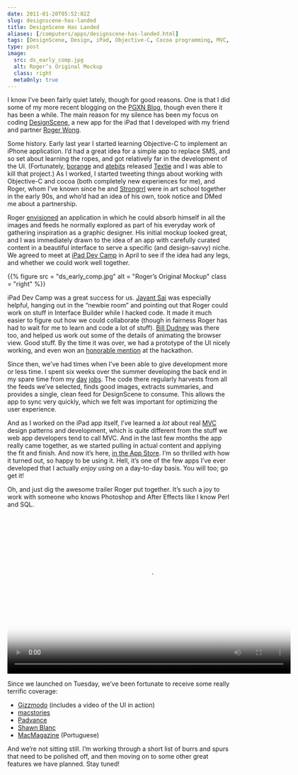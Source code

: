 ```yaml
--- 
date: 2011-01-20T05:52:02Z
slug: designscene-has-landed
title: DesignScene Has Landed
aliases: [/computers/apps/designscene-has-landed.html]
tags: [DesignScene, Design, iPad, Objective-C, Cocoa programming, MVC, Roger Wong]
type: post
image:
  src: ds_early_comp.jpg
  alt: Roger’s Original Mockup
  class: right
  metaOnly: true
---
```


I know I’ve been fairly quiet lately, though for good reasons. One is that I did
some of my more recent blogging on the [PGXN Blog], though even there it has
been a while. The main reason for my silence has been my focus on coding
[DesignScene], a new app for the iPad that I developed with my friend and
partner [Roger Wong].

Some history. Early last year I started learning Objective-C to implement an
iPhone application. I’d had a great idea for a simple app to replace SMS, and so
set about learning the ropes, and got relatively far in the development of the
UI. (Fortunately, [borange] and [atebits] released [Textie] and I was able to
kill that project.) As I worked, I started tweeting things about working with
Objective-C and cocoa (both completely new experiences for me), and Roger, whom
I’ve known since he and [Strongrrl] were in art school together in the early
90s, and who’d had an idea of his own, took notice and DMed me about a
partnership.

Roger [envisioned] an application in which he could absorb himself in all the
images and feeds he normally explored as part of his everyday work of gathering
inspiration as a graphic designer. His initial mockup looked great, and I was
immediately drawn to the idea of an app with carefully curated content in a
beautiful interface to serve a specific (and design-savvy) niche. We agreed to
meet at [iPad Dev Camp] in April to see if the idea had any legs, and whether we
could work well together.

{{% figure
  src   = "ds_early_comp.jpg"
  alt   = "Roger’s Original Mockup"
  class = "right"
%}}

iPad Dev Camp was a great success for us. [Jayant Sai] was especially helpful,
hanging out in the “newbie room” and pointing out that Roger could work on stuff
in Interface Builder while I hacked code. It made it much easier to figure out
how we could collaborate (though in fairness Roger has had to wait for me to
learn and code a lot of stuff). [Bill Dudney] was there too, and helped us work
out some of the details of animating the browser view. Good stuff. By the time
it was over, we had a prototype of the UI nicely working, and even won an
[honorable mention] at the hackathon.

Since then, we’ve had times when I’ve been able to give development more or less
time. I spent six weeks over the summer developing the back end in my spare time
from my [day][] [jobs]. The code there regularly harvests from all the feeds
we’ve selected, finds good images, extracts summaries, and provides a single,
clean feed for DesignScene to consume. This allows the app to sync very quickly,
which we felt was important for optimizing the user experience.

And as I worked on the iPad app itself, I’ve learned a *lot* about real [MVC]
design patterns and development, which is quite different from the stuff we web
app developers tend to call MVC. And in the last few months the app really came
together, as we started pulling in actual content and applying the fit and
finish. And now it’s here, [in the App Store]. I’m so thrilled with how it
turned out, so happy to be using it. Hell, it’s one of the few apps I’ve ever
developed that I actually *enjoy using* on a day-to-day basis. You will too; go
get it!

Oh, and just dig the awesome trailer Roger put together. It’s such a joy to work
with someone who knows Photoshop and After Effects like I know Perl and SQL.

<video width="640" height="360" poster="https://raw.githubusercontent.com/lunar-theory/designsceneapp.com/c199ec3d40a11a4a559d31df4a1e995ee1220b8d/res/ds_video_poster.jpg" controls>
	<source src="https://media.lunar-theory.com/DesignScene/DesignScene_Trailer_v2_640x360.mp4" type="video/mp4" />
	<source src="https://media.lunar-theory.com/DesignScene/DesignScene_Trailer_v2_640x360.webm" type="video/webm" />
	<source src="https://media.lunar-theory.com/DesignScene/DesignScene_Trailer_v2_640x360.ogv" type="video/ogg" />
</video>

Since we launched on Tuesday, we’ve been fortunate to receive some really
terrific coverage:

-   [Gizzmodo][] (includes a video of the UI in action)
-   [macstories]
-   [Padvance]
-   [Shawn Blanc]
-   [MacMagazine][] (Portuguese)

And we’re not sitting still. I’m working through a short list of burrs and spurs
that need to be polished off, and then moving on to some other great features we
have planned. Stay tuned!

  [PGXN Blog]: http://blog.pgxn.org/
  [DesignScene]: http://www.designsceneapp.com/
  [Roger Wong]: http://lunarboy.com/
  [borange]: https://twitter.com/borange
  [atebits]: https://twitter.com/atebits
  [Textie]: http://itun.es/iFV4J8
  [Strongrrl]: http://www.strongrrl.com/
  [envisioned]: http://www.lunarboy.com/blog/post/introducing-designscene-app-for-ipad/
  [iPad Dev Camp]: http://www.iosdevcamp.org/
  [Jayant Sai]: https://twitter.com/j6y6nt
  [Bill Dudney]: http://bill.dudney.net/roller/objc/
  [honorable mention]: http://www.iosdevcamp.org/2010/04/18/quick-list-of-hackathon-winners/
  [day]: https://www.kineticode.com/
  [jobs]: http://www.pgexperts.com/
  [MVC]: https://en.wikipedia.org/wiki/Model%E2%80%93View%E2%80%93Controller
    "Wikipedia: “Model-View-Controller”"
  [in the App Store]: http://bit.ly/eIsh3J
  [Gizzmodo]: http://gizmo.do/gLfLhl
    "DesignScene for iPad Is the 21st Century Muse"
  [macstories]: http://www.macstories.net/?p=18633
    "DesignScene: An Inspiration Browser For Graphic Design"
  [Padvance]: http://www.padvance.com/story/new-app-a-day-designscene
    "New App a Day: DesignScene"
  [Shawn Blanc]: http://shawnblanc.net/2011/01/designscene/ "DesignScene"
  [MacMagazine]: http://macmagazine.com.br/?p=125141
    "Precisando de inspiração? Você pode encontrá-la no seu iPad, com o DesignScene"
